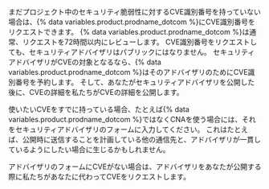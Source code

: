 まだプロジェクト中のセキュリティ脆弱性に対するCVE識別番号を持っていない場合は、{% data variables.product.prodname_dotcom %}にCVE識別番号をリクエストできます。 {% data variables.product.prodname_dotcom %}は通常、リクエストを72時間以内にレビューします。 CVE識別番号をリクエストしても、セキュリティアドバイザリはパブリックにはなりません。 セキュリティアドバイザリがCVEの対象となるなら、{% data variables.product.prodname_dotcom %}はそのアドバイザリのためにCVE識別番号を予約します。 そして、あなたがセキュリティアドバイザリを公開した後に、CVEの詳細を私たちがCVEの詳細を公開します。

使いたいCVEをすでに持っている場合、たとえば{% data variables.product.prodname_dotcom %}ではなくCNAを使う場合には、それをセキュリティアドバイザリのフォームに入力してください。 これはたとえば、公開時に送信することを計画している他の通信先と、アドバイザリが一貫しているようにしたい場合に生じるかもしれません。

アドバイザリのフォームにCVEがない場合は、アドバイザリをあなたが公開する際に私たちがあなたに代わってCVEをリクエストします。

